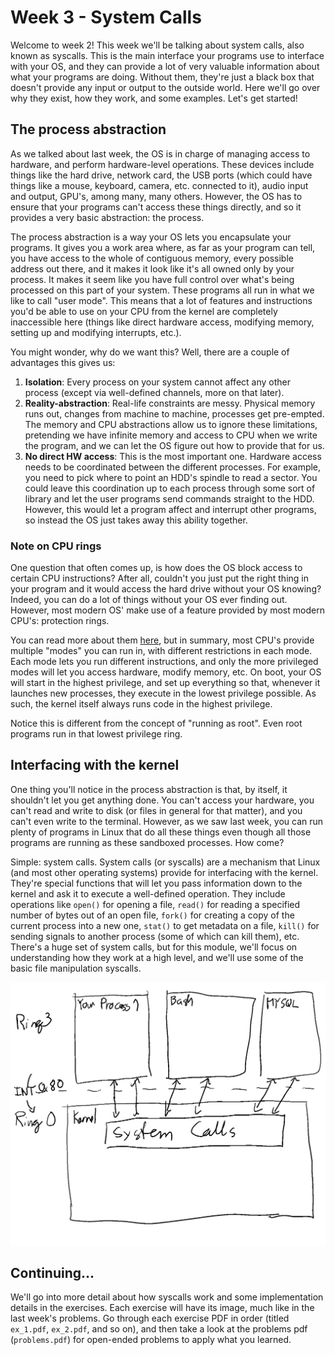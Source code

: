 # Week 3 - System Calls

Welcome to week 2! This week we'll be talking about system calls, also known as
syscalls. This is the main interface your programs use to interface with your OS, and
they can provide a lot of very valuable information about what your programs are doing.
Without them, they're just a black box that doesn't provide any input or output to the
outside world. Here we'll go over why they exist, how they work, and some examples.
Let's get started!

## The process abstraction

As we talked about last week, the OS is in charge of managing access to hardware, and
perform hardware-level operations. These devices include things like the hard drive,
network card, the USB ports (which could have things like a mouse, keyboard, camera,
etc. connected to it), audio input and output, GPU's, among many, many others. However,
the OS has to ensure that your programs can't access these things directly, and so it
provides a very basic abstraction: the process.

The process abstraction is a way your OS lets you encapsulate your programs. It gives
you a work area where, as far as your program can tell, you have access to the whole of
contiguous memory, every possible address out there, and it makes it look like it's all
owned only by your process. It makes it seem like you have full control over what's
being processed on this part of your system. These programs all run in what we like to
call "user mode". This means that a lot of features and instructions you'd be able to
use on your CPU from the kernel are completely inaccessible here (things like direct
hardware access, modifying memory, setting up and modifying interrupts, etc.).

You might wonder, why do we want this? Well, there are a couple of advantages this
gives us:

1. **Isolation**: Every process on your system cannot affect any other process (except
   via well-defined channels, more on that later).
2. **Reality-abstraction**: Real-life constraints are messy. Physical memory runs out,
   changes from machine to machine, processes get pre-empted. The memory and CPU
   abstractions allow us to ignore these limitations, pretending we have infinite
   memory and access to CPU when we write the program, and we can let the OS figure out
   how to provide that for us.
3. **No direct HW access**: This is the most important one. Hardware access needs to be
   coordinated between the different processes. For example, you need to pick where to
   point an HDD's spindle to read a sector. You could leave this coordination up to
   each process through some sort of library and let the user programs send commands
   straight to the HDD. However, this would let a program affect and interrupt other
   programs, so instead the OS just takes away this ability together.

### Note on CPU rings

One question that often comes up, is how does the OS block access to certain CPU
instructions? After all, couldn't you just put the right thing in your program and it
would access the hard drive without your OS knowing? Indeed, you can do a lot of things
without your OS ever finding out. However, most modern OS' make use of a feature
provided by most modern CPU's: protection rings.

You can read more about them [here](https://en.wikipedia.org/wiki/Protection_ring), but
in summary, most CPU's provide multiple "modes" you can run in, with different
restrictions in each mode. Each mode lets you run different instructions, and only the
more privileged modes will let you access hardware, modify memory, etc. On boot, your
OS will start in the highest privilege, and set up everything so that, whenever it
launches new processes, they execute in the lowest privilege possible. As such, the
kernel itself always runs code in the highest privilege.

Notice this is different from the concept of "running as root". Even root programs run
in that lowest privilege ring.

## Interfacing with the kernel

One thing you'll notice in the process abstraction is that, by itself, it shouldn't let
you get anything done. You can't access your hardware, you can't read and write to disk
(or files in general for that matter), and you can't even write to the terminal.
However, as we saw last week, you can run plenty of programs in Linux that do all these
things even though all those programs are running as these sandboxed processes. How
come?

Simple: system calls. System calls (or syscalls) are a mechanism that Linux (and most
other operating systems) provide for interfacing with the kernel. They're  special
functions that will let you pass information down to the kernel and ask it to
execute a well-defined operation. They include operations like `open()` for opening a
file, `read()` for reading a specified number of bytes out of an open file, `fork()`
for creating a copy of the current process into a new one, `stat()` to get metadata on
a file, `kill()` for sending signals to another process (some of which can kill them),
etc. There's a huge set of system calls, but for this module, we'll focus on
understanding how they work at a high level, and we'll use some of the basic file
manipulation syscalls.

![A bief, hand-drawn summary of syscalls](syscalls.png)

## Continuing...

We'll go into more detail about how syscalls work and some implementation details in
the exercises. Each exercise will have its image, much like in the last week's
problems. Go through each exercise PDF in order (titled `ex_1.pdf`, `ex_2.pdf`, and so
on), and then take a look at the problems pdf (`problems.pdf`) for open-ended problems
to apply what you learned.
